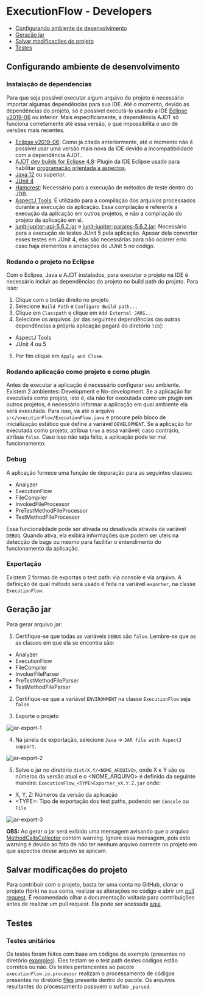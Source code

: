 # ExecutionFlow - Developers

* [Configurando ambiente de desenvolvimento](#setup)
* [Geração jar](#jar-generation)
* [Salvar modificações do projeto](#submit)
* [Testes](#tests)

## <a name="setup"> Configurando ambiente de desenvolvimento
### <a name="setup-dependencies"> Instalação de dependencias

Para que seja possível executar algum arquivo do projeto é necessário importar algumas dependências para sua IDE. Até o momento, devido as dependências do projeto, só é possível executá-lo usando a IDE [Eclipse v2019-06](https://www.eclipse.org/downloads/packages/release/2019-06) ou inferior. Mais especificamente, a dependência AJDT só funciona corretamente até essa versão, o que impossibilita o uso de versões mais recentes.

* [Eclipse v2019-06](https://www.eclipse.org/downloads/packages/release/2019-06): Como já citado anteriormente, até o momento não é possível usar uma versão mais nova da IDE devido a incompatibilidade com a dependência AJDT.
* [AJDT dev builds for Eclipse 4.8](http://download.eclipse.org/tools/ajdt/48/dev/update): Plugin da IDE Eclipse usado para habilitar [programação orientada a aspectos](https://en.wikipedia.org/wiki/Aspect-oriented_programming).
* [Java 12](https://www.oracle.com/java/technologies/javase/jdk12-archive-downloads.html) ou superior.
* [JUnit 4](https://github.com/williamniemiec/ExecutionFlow/blob/master/lib/junit-4.13.jar)
* [Hamcrest](https://github.com/williamniemiec/ExecutionFlow/blob/master/lib/hamcrest-all-1.3.jar): Necessário para a execução de métodos de teste dentro do JDB.
* [AspectJ Tools](https://github.com/williamniemiec/ExecutionFlow/blob/master/lib/aspectjtools.jar): É utilizado para a compilação dos arquivos processados durante a execução da aplicação. Essa compilação é referente a execução da aplicação em outros projetos, e não a compilação do projeto da aplicação em si.
* [junit-jupiter-api-5.6.2.jar](https://github.com/williamniemiec/ExecutionFlow/blob/master/lib/junit-jupiter-api-5.6.2.jar) e [junit-jupiter-params-5.6.2.jar](https://github.com/williamniemiec/ExecutionFlow/blob/master/lib/junit-jupiter-params-5.6.2.jar): Necessário para a execução de testes JUnit 5 pela aplicação. Apesar dela converter esses testes em JUnit 4, elas são necessárias para não ocorrer erro caso haja elementos e anotações do JUnit 5 no código.


### <a name="setup-run"></a> Rodando o projeto no Eclipse
Com o Eclipse, Java e AJDT instalados, para executar o projeto na IDE é necessário incluir as dependências do projeto no build path do projeto. Para isso:
1) Clique com o botão direito no projeto
2) Selecione `Build Path` e `Configure Build path...` 
3) Clique em `Classpath` e clique em `Add External JARS...`
4) Selecione os arquivos .jar das seguintes dependências (as outras dependências a própria aplicação pegará do diretório `lib`):
* AspectJ Tools
* JUnit 4 ou 5
5) Por fim clique em `Apply and Close`.

### <a name="setup-environment"></a> Rodando aplicação como projeto e como plugin
Antes de executar a aplicação é necessário configurar seu ambiente. Existem 2 ambientes: Development e No-development. Se a aplicação for executada como projeto, isto é, ela não for executada como um plugin em outros projetos, é necessário informar a aplicação em qual ambiente ela será executada. Para isso, vá até o arquivo `src/executionFlow/ExecutionFlow.java` e procure pelo bloco de inicialização estático que define a variável `DEVELOPMENT`. Se a aplicação for executada como projeto, atribua `true` a essa variável; caso contrário, atribua `false`. Caso isso não seja feito, a aplicação pode ter mal funcionamento.

### <a name="setup-debug"></a> Debug
A aplicação fornece uma função de depuração para as seguintes classes:

* Analyzer
* ExecutionFlow
* FileCompiler
* InvokedFileProcessor
* PreTestMethodFileProcessor
* TestMethodFileProcessor

Essa funcionalidade pode ser ativada ou desativada através da variável `DEBUG`. Quando ativa, ela exibirá informações que podem ser uteis na detecção de bugs ou mesmo para facilitar o entendimento do funcionamento da aplicação.

### <a name="export"></a> Exportação
Existem 2 formas de exportas o test path: via console e via arquivo. A definição de qual método será usado é feita na variável `exporter`, na classe `ExecutionFlow`. 

## <a name="jar-generation"></a>Geração jar
Para gerar arquivo jar:
1) Certifique-se que todas as variáveis `DEBUG` são `false`. Lembre-se que as as classes em que ela se encontra são:

* Analyzer
* ExecutionFlow
* FileCompiler
* InvokerFileParser
* PreTestMethodFileParser
* TestMethodFileParser

2) Certifique-se que a variável `ENVIRONMENT` na classe `ExecutionFlow` seja `false`

3) Exporte o projeto

![jar-export-1](https://github.com/williamniemiec/ExecutionFlow/blob/master/docs/img/export/fig1.png?raw=true)

4) Na janela de exportação, selecione `Java` -> `JAR file with AspectJ support`.

![jar-export-2](https://github.com/williamniemiec/ExecutionFlow/blob/master/docs/img/export/fig2.png?raw=true)

5) Salve o jar no diretório `dist/X.Y/<NOME_ARQUIVO>`, onde X e Y são os números da versão atual e o \<NOME_ARQUIVO\> é definido da seguinte maneira:
`ExecutionFlow_<TYPE>Exporter_vX.Y.Z.jar`
onde:
* X, Y, Z: Números da versão da aplicação
* \<TYPE\>: Tipo de exportação dos test paths, podendo ser `Console` ou `File`

![jar-export-3](https://github.com/williamniemiec/ExecutionFlow/blob/master/docs/img/export/fig3.png?raw=true)

<b>OBS:</b> Ao gerar o jar será exibido uma mensagem avisando que o arquivo [MethodCallsCollector](https://github.com/williamniemiec/ExecutionFlow/blob/master/src/executionFlow/runtime/collector/MethodCallsCollector.aj) contém warning. Ignore essa mensagem, pois este warning é devido ao fato de não ter nenhum arquivo corrente no projeto em que aspectos desse arquivo se aplicam.

## <a name="submit"> Salvar modificações do projeto
Para contribuir com o projeto, basta ter uma conta no GitHub, clonar o projeto (fork) na sua conta, realizar as alterações no código e abrir um [pull request](https://github.com/williamniemiec/ExecutionFlow/pulls). É recomendado olhar a documentação voltada para contribuições antes de realizar um pull request. Ela pode ser acessada [aqui](https://github.com/williamniemiec/ExecutionFlow/blob/master/CONTRIBUTING.md).

## <a name="tests"> Testes

### <a name="unit-tests"></a> Testes unitários
Os testes foram feitos com base em códigos de exemplo (presentes no diretório [examples](https://github.com/williamniemiec/ExecutionFlow/tree/master/examples)). Eles testam se o test path destes códigos estão corretos ou não. Os testes pertencentes ao pacote `executionFlow.io.processor` realizam o processamento de códigos presentes no diretório [files](https://github.com/williamniemiec/ExecutionFlow/tree/master/tests/executionFlow/io/processor/files) presente dentro do pacote. Os arquivos resultantes do processamento possuem o sufixo `_parsed`.
